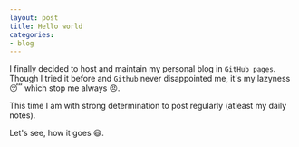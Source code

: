 ```yaml
---
layout: post
title: Hello world
categories:
- blog
---
```


I finally decided to host and maintain my personal blog in `GitHub pages`. Though I tried it before and `Github` never disappointed me, it's my lazyness :sleeping: which stop me always :angry:.

This time I am with strong determination to post regularly (atleast my daily notes).

Let's see, how it goes :smiley:.
